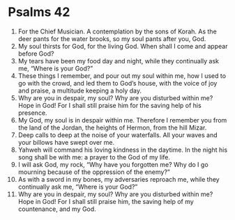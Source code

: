 ﻿
# Psalms 42
1. For the Chief Musician. A contemplation by the sons of Korah. As the deer pants for the water brooks, so my soul pants after you, God. 
2. My soul thirsts for God, for the living God. When shall I come and appear before God? 
3. My tears have been my food day and night, while they continually ask me, “Where is your God?” 
4. These things I remember, and pour out my soul within me, how I used to go with the crowd, and led them to God’s house, with the voice of joy and praise, a multitude keeping a holy day. 
5. Why are you in despair, my soul? Why are you disturbed within me? Hope in God! For I shall still praise him for the saving help of his presence. 
6. My God, my soul is in despair within me. Therefore I remember you from the land of the Jordan, the heights of Hermon, from the hill Mizar. 
7. Deep calls to deep at the noise of your waterfalls. All your waves and your billows have swept over me. 
8. Yahweh will command his loving kindness in the daytime. In the night his song shall be with me: a prayer to the God of my life. 
9. I will ask God, my rock, “Why have you forgotten me? Why do I go mourning because of the oppression of the enemy?” 
10. As with a sword in my bones, my adversaries reproach me, while they continually ask me, “Where is your God?” 
11. Why are you in despair, my soul? Why are you disturbed within me? Hope in God! For I shall still praise him, the saving help of my countenance, and my God. 
